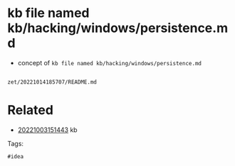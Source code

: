 # kb file named kb/hacking/windows/persistence.md

- concept of `kb file named kb/hacking/windows/persistence.md`

```
```

` zet/20221014185707/README.md `

# Related

- [20221003151443](/zet/20221003151443/README.md) kb

Tags:

    #idea
